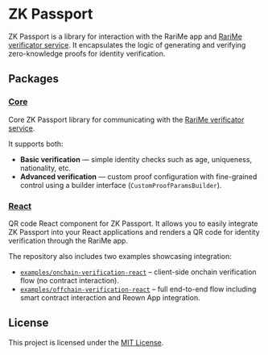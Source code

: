 # ZK Passport

ZK Passport is a library for interaction with the RariMe app and [RariMe verificator service](https://github.com/rarimo/verificator-svc). It encapsulates the logic of generating and verifying zero-knowledge proofs for identity verification.

## Packages

### [Core](./packages/core/README.md)

Core ZK Passport library for communicating with the [RariMe verificator service](https://github.com/rarimo/verificator-svc).

It supports both:

- **Basic verification** — simple identity checks such as age, uniqueness, nationality, etc.
- **Advanced verification** — custom proof configuration with fine-grained control using a builder interface (`CustomProofParamsBuilder`).

### [React](./packages/react/README.md)

QR code React component for ZK Passport. It allows you to easily integrate ZK Passport into your React applications and renders a QR code for identity verification through the RariMe app.

The repository also includes two examples showcasing integration:

- [`examples/onchain-verification-react`](./examples/onchain-verification-react) – client-side onchain verification flow (no contract interaction).
- [`examples/offchain-verification-react`](./examples/offchain-verification-react) – full end-to-end flow including smart contract interaction and Reown App integration.

## License

This project is licensed under the [MIT License](./LICENSE).
